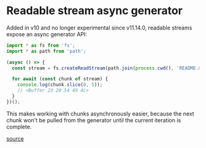 # Readable stream async generator

Added in v10 and no longer experimental since v11.14.0, readable streams expose
an async generator API:

```javascript
import * as fs from 'fs';
import * as path from 'path';

(async () => {
  const stream = fs.createReadStream(path.join(process.cwd(), 'README.md'));

  for await (const chunk of stream) {
    console.log(chunk.slice(0, 5));
    // <Buffer 23 20 54 49 4c>
  }
})();
```

This makes working with chunks asynchronously easier, because the next chunk
won't be pulled from the generator until the current iteration is complete.

[source](https://nodejs.org/api/stream.html#stream_readable_symbol_asynciterator)
